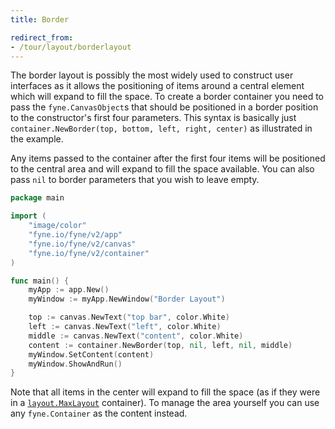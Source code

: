 ```yaml
---
title: Border

redirect_from:
- /tour/layout/borderlayout
---
```


The border layout is possibly the most widely used to construct user
interfaces as it allows the positioning of items around a central element
which will expand to fill the space. To create a border container you need
to pass the `fyne.CanvasObject`s that should be positioned in a border
position to the constructor's first four parameters. This
syntax is basically just
`container.NewBorder(top, bottom, left, right, center)` as illustrated in
the example.

Any items passed to the container after the first four items will be
positioned to the central area and will expand to fill the space available.
You can also pass `nil` to border parameters that you wish to leave empty.

```go
package main

import (
	"image/color"
	"fyne.io/fyne/v2/app"
	"fyne.io/fyne/v2/canvas"
	"fyne.io/fyne/v2/container"
)

func main() {
	myApp := app.New()
	myWindow := myApp.NewWindow("Border Layout")

	top := canvas.NewText("top bar", color.White)
	left := canvas.NewText("left", color.White)
	middle := canvas.NewText("content", color.White)
	content := container.NewBorder(top, nil, left, nil, middle)
	myWindow.SetContent(content)
	myWindow.ShowAndRun()
}
```

Note that all items in the center will expand to fill the space (as if
they were in a [`layout.MaxLayout`](/container/max) container).
To manage the area yourself you can use any `fyne.Container` as the
content instead.
